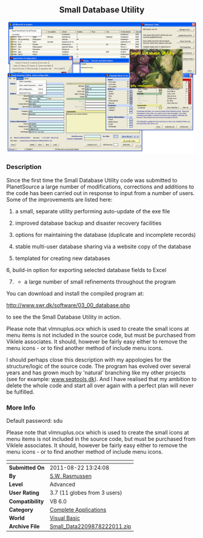 ﻿<div align="center">

## Small Database Utility

<img src="PIC200771142928245.gif">
</div>

### Description

Since the first time the Small Database Utility code was submitted to PlanetSource a large number of modifications, corrections and additions to the code has been carried out in response to input from a number of users. Some of the improvements are listed here:

1. a small, separate utility performing auto-update of the exe file

2. improved database backup and disaster recovery facilities

3. options for maintaining the database (duplicate and incomplete records)

4. stable multi-user database sharing via a website copy of the database

5. templated for creating new databases

6, build-in option for exporting selected database fields to Excel

7. + a large number of small refinements throughout the program

You can download and install the compiled program at:

http://www.swr.dk/software/03_00_database.php

to see the the Small Database Utility in action.

Please note that vlmnuplus.ocx which is used to create the small icons at menu items is not included in the source code, but must be purchased from Viklele associates. It should, however be fairly easy either to remove the menu icons - or to find another method of include menu icons.

I should perhaps close this description with my appologies for the structure/logic of the source code. The program has evolved over several years and has grown much by 'natural' branching like my other projects (see for example: www.seqtools,dk). And I have realised that my ambition to delete the whole code and start all over again with a perfect plan will never be fulfilled.
 
### More Info
 
Default password: sdu

Please note that vlmnuplus.ocx which is used to create the small icons at menu items is not included in the source code, but must be purchased from Viklele associates. It should, however be fairly easy either to remove the menu icons - or to find another method of include menu icons.


<span>             |<span>
---                |---
**Submitted On**   |2011-08-22 13:24:08
**By**             |[S\.W\. Rasmussen](https://github.com/Planet-Source-Code/PSCIndex/blob/master/ByAuthor/s-w-rasmussen.md)
**Level**          |Advanced
**User Rating**    |3.7 (11 globes from 3 users)
**Compatibility**  |VB 6\.0
**Category**       |[Complete Applications](https://github.com/Planet-Source-Code/PSCIndex/blob/master/ByCategory/complete-applications__1-27.md)
**World**          |[Visual Basic](https://github.com/Planet-Source-Code/PSCIndex/blob/master/ByWorld/visual-basic.md)
**Archive File**   |[Small\_Data2209878222011\.zip](https://github.com/Planet-Source-Code/s-w-rasmussen-small-database-utility__1-68933/archive/master.zip)








